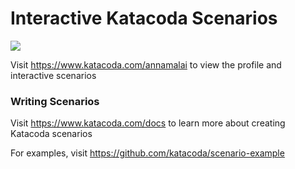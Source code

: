 # Interactive Katacoda Scenarios

[![](http://shields.katacoda.com/katacoda/annamalai/count.svg)](https://www.katacoda.com/annamalai "Get your profile on Katacoda.com")

Visit https://www.katacoda.com/annamalai to view the profile and interactive scenarios

### Writing Scenarios
Visit https://www.katacoda.com/docs to learn more about creating Katacoda scenarios

For examples, visit https://github.com/katacoda/scenario-example
